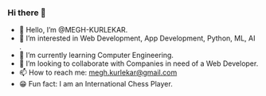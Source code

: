 ### Hi there 👋

- 👋 Hello, I’m @MEGH-KURLEKAR.
- 👀 I’m interested in Web Development, App Development, Python, ML, AI .
- 🌱 I’m currently learning Computer Engineering.
- 💞️ I’m looking to collaborate with Companies in need of a Web Developer.
- 📫 How to reach me: megh.kurlekar@gmail.com
- 😁 Fun fact: I am an International Chess Player.

<!---
MEGH-KURLEKAR/MEGH-KURLEKAR is a ✨ special ✨ repository because its `README.md` (this file) appears on your GitHub profile.
You can click the Preview link to take a look at your changes.
--->
